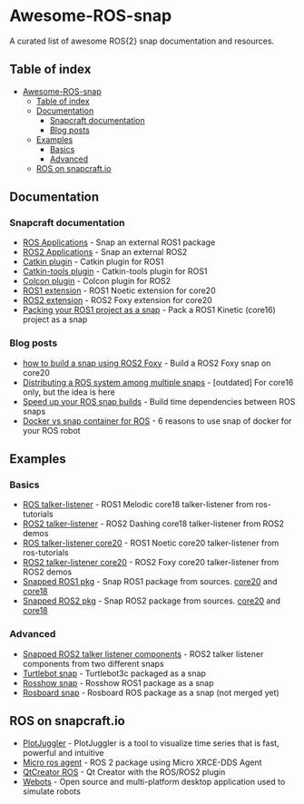 # Awesome-ROS-snap
A curated list of awesome ROS{2} snap documentation and resources.

<!--toc-->

## Table of index
- [Awesome-ROS-snap](#awesome-ros-snap)
  - [Table of index](#table-of-index)
  - [Documentation](#documentation)
    - [Snapcraft documentation](#snapcraft-documentation)
    - [Blog posts](#blog-posts)
  - [Examples](#examples)
    - [Basics](#basics)
    - [Advanced](#advanced)
  - [ROS on snapcraft.io](#ros-on-snapcraftio)
<!--toc-end-->

## Documentation
### Snapcraft documentation
- [ROS Applications](https://snapcraft.io/docs/ros-applications) - Snap an external ROS1 package
- [ROS2 Applications](https://snapcraft.io/docs/ros2-applications) - Snap an external ROS2
- [Catkin plugin](https://snapcraft.io/docs/catkin-plugin) - Catkin plugin for ROS1
- [Catkin-tools plugin](https://snapcraft.io/docs/catkin-tools-plugin) - Catkin-tools plugin for ROS1
- [Colcon plugin](https://snapcraft.io/docs/the-colcon-plugin) - Colcon plugin for ROS2
- [ROS1 extension](https://snapcraft.io/docs/ros1-extension) - ROS1 Noetic extension for core20
- [ROS2 extension](https://snapcraft.io/docs/ros2-extension) - ROS2 Foxy extension for core20
- [Packing your ROS1 project as a snap](http://wiki.ros.org/ROS/Tutorials/Packaging%20your%20ROS%20project%20as%20a%20snap) - Pack a ROS1 Kinetic (core16) project as a snap
### Blog posts
- [how to build a snap using ROS2 Foxy](https://snapcraft.io/blog/how-to-build-a-snap-using-ros-2-foxy) - Build a ROS2 Foxy snap on core20
- [Distributing a ROS system among multiple snaps](https://snapcraft.io/blog/distributing-a-ros-system-among-multiple-snaps) - [outdated] For core16 only, but the idea is here
- [Speed up your ROS snap builds](https://snapcraft.io/blog/speed-up-your-ros-snap-builds) - Build time dependencies between ROS snaps
- [Docker vs snap container for ROS](https://ubuntu.com/blog/ros-docker) - 6 reasons to use snap of docker for your ROS robot
## Examples
### Basics
- [ROS talker-listener](https://github.com/snapcraft-docs/ros-talker-listener) - ROS1 Melodic core18 talker-listener from ros-tutorials
- [ROS2 talker-listener](https://github.com/snapcraft-docs/ros2-talker-listener) - ROS2 Dashing core18 talker-listener from ROS2 demos
- [ROS talker-listener core20](https://github.com/snapcraft-docs/ros-talker-listener-core20) - ROS1 Noetic core20 talker-listener from ros-tutorials
- [ROS2 talker-listener core20](https://github.com/snapcraft-docs/ros2-talker-listener-core20) - ROS2 Foxy core20 talker-listener from ROS2 demos
- [Snapped ROS1 pkg](https://github.com/Guillaumebeuzeboc/snapped_ros1_pkg) - Snap ROS1 package from sources. [core20](https://github.com/Guillaumebeuzeboc/snapped_ros1_pkg/tree/main) and [core18](https://github.com/Guillaumebeuzeboc/snapped_ros1_pkg/tree/core18)
- [Snapped ROS2 pkg](https://github.com/Guillaumebeuzeboc/snapped_ros2_pkg) - Snap ROS2 package from sources. [core20](https://github.com/Guillaumebeuzeboc/snapped_ros2_pkg/tree/main) and [core18](https://github.com/Guillaumebeuzeboc/snapped_ros2_pkg/tree/core18)
### Advanced
- [Snapped ROS2 talker listener components](https://github.com/Guillaumebeuzeboc/snapped_ros2_talker_listener_components) - ROS2 talker listener components from two different snaps
- [Turtlebot snap](https://github.com/canonical/turtlebot3c-snap) - Turtlebot3c packaged as a snap
- [Rosshow snap](https://github.com/dheera/rosshow/blob/main/snap/snapcraft.yaml) - Rosshow ROS1 package as a snap
- [Rosboard snap](https://github.com/dheera/rosboard/pull/83) - Rosboard ROS package as a snap (not merged yet)
## ROS on snapcraft.io
- [PlotJuggler](https://snapcraft.io/plotjuggler) - PlotJuggler is a tool to visualize time series that is fast, powerful and intuitive
- [Micro ros agent](https://snapcraft.io/micro-ros-agent) - ROS 2 package using Micro XRCE-DDS Agent
- [QtCreator ROS](https://snapcraft.io/qtcreator-ros) - Qt Creator with the ROS/ROS2 plugin
- [Webots](https://snapcraft.io/webots) - Open source and multi-platform desktop application used to simulate robots

